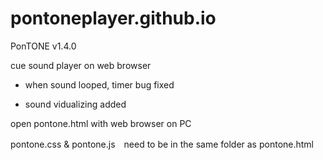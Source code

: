 # pontoneplayer.github.io

PonTONE v1.4.0

cue sound player on web browser

* when sound looped, timer bug fixed

* sound vidualizing added

open pontone.html with web browser on PC

pontone.css & pontone.js　need to be in the same folder as pontone.html
